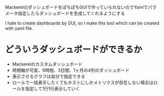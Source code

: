 MackerelのダッシュボードをぽちぽちGUIで作っていられないのでYamlでパラメータ指定したらダッシュボードを生成してくれるようにする

I hate to create dashboards by GUI, so I make this tool which can be created with yaml file.

# どういうダッシュボードができるか

* Mackerelのカスタムダッシュボード
* 時間軸が可変、6時間、3日間、1ヶ月の4列のダッシュボード
* 表示させるグラフは自分で指定できる
* ロールで一括表示したくてもホストにしかメトリクスが存在しない場合はロールを指定して1行1行表示していく

